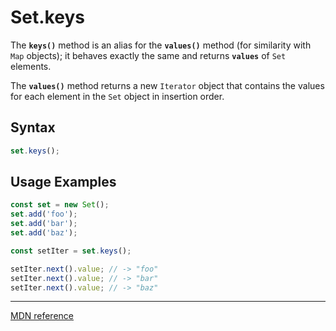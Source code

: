 # Set.keys

The **`keys()`** method is an alias for the **`values()`** method (for similarity with `Map` objects); it behaves exactly the same and returns **`values`** of `Set` elements.

The **`values()`** method returns a new `Iterator` object that contains the values for each element in the `Set` object in insertion order.

## Syntax

```js
set.keys();
```

## Usage Examples

```js
const set = new Set();
set.add('foo');
set.add('bar');
set.add('baz');

const setIter = set.keys();

setIter.next().value; // -> "foo"
setIter.next().value; // -> "bar"
setIter.next().value; // -> "baz"
```

---

[MDN reference](https://developer.mozilla.org/en-US/docs/Web/JavaScript/Reference/Global_Objects/Set/values)

